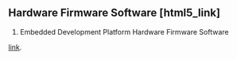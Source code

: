 
  Hardware
  Firmware
  Software
[html5_link]
---

 1. Embedded Development Platform
     Hardware
     Firmware
     Software
  
[link](http://www.google.com).

